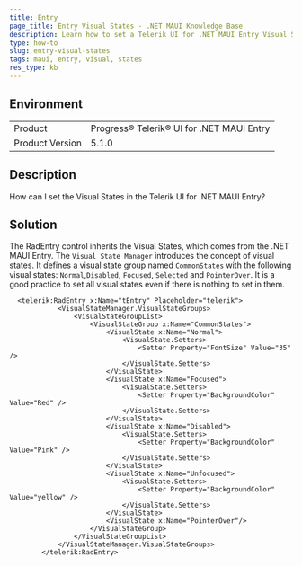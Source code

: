 ```yaml
---
title: Entry
page_title: Entry Visual States - .NET MAUI Knowledge Base
description: Learn how to set a Telerik UI for .NET MAUI Entry Visual States
type: how-to
slug: entry-visual-states
tags: maui, entry, visual, states 
res_type: kb
---
```


## Environment

<table>
	<tbody>
    <tr>
      <td>Product</td>
      <td>Progress® Telerik® UI for .NET MAUI Entry</td>
    </tr>
  	<tr>
  		<td>Product Version</td>
  		<td>5.1.0</td>
  	</tr>
	</tbody>
</table>


## Description

How can I set the Visual States in the Telerik UI for .NET MAUI Entry?

## Solution

The RadEntry control inherits the Visual States, which comes from the .NET MAUI Entry. The `Visual State Manager` introduces the concept of visual states. It defines a visual state group named `CommonStates` with the following visual states: `Normal`,`Disabled`, `Focused`, `Selected` and `PointerOver`. It is a good practice to set all visual states even if there is nothing to set in them. 

```XAML
  <telerik:RadEntry x:Name="tEntry" Placeholder="telerik">
            <VisualStateManager.VisualStateGroups>
                <VisualStateGroupList>
                    <VisualStateGroup x:Name="CommonStates">
                        <VisualState x:Name="Normal">
                            <VisualState.Setters>
                                <Setter Property="FontSize" Value="35" />
                            </VisualState.Setters>
                        </VisualState>
                        <VisualState x:Name="Focused">
                            <VisualState.Setters>
                                <Setter Property="BackgroundColor" Value="Red" />
                            </VisualState.Setters>
                        </VisualState>
                        <VisualState x:Name="Disabled">
                            <VisualState.Setters>
                                <Setter Property="BackgroundColor" Value="Pink" />
                            </VisualState.Setters>
                        </VisualState>
                        <VisualState x:Name="Unfocused">
                            <VisualState.Setters>
                                <Setter Property="BackgroundColor"  Value="yellow" />
                            </VisualState.Setters>
                        </VisualState>
                        <VisualState x:Name="PointerOver"/>
                    </VisualStateGroup>
                </VisualStateGroupList>
            </VisualStateManager.VisualStateGroups>
        </telerik:RadEntry>
```